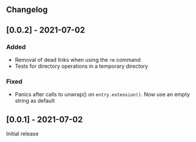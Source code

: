 ## Changelog

## [0.0.2] - 2021-07-02

### Added
- Removal of dead links when using the `rm` command
- Tests for directory operations in a temporary directory

### Fixed
- Panics after calls to unwrap() on `entry.extension()`. Now use an empty
  string as default

## [0.0.1] - 2021-07-02

Initial release
